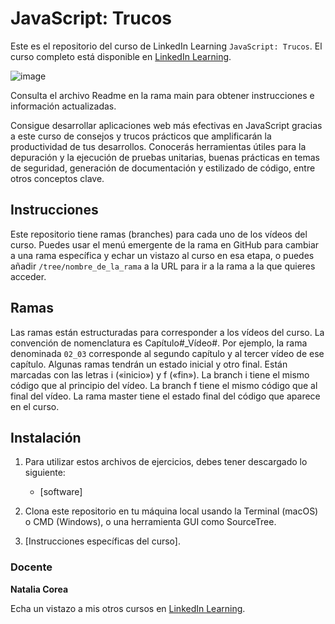 # JavaScript: Trucos

Este es el repositorio del curso de LinkedIn Learning `JavaScript: Trucos`. El curso completo está disponible en [LinkedIn Learning][lil-course-url].

![image](https://github.com/LinkedInLearning/javascript-trucos-2809715/assets/71371373/e3f6d00e-dbe4-4cf6-91ac-65c29ccde05d)
 
Consulta el archivo Readme en la rama main para obtener instrucciones e información actualizadas.

Consigue desarrollar aplicaciones web más efectivas en JavaScript gracias a este curso de consejos y trucos prácticos que amplificarán la productividad de tus desarrollos. Conocerás herramientas útiles para la depuración y la ejecución de pruebas unitarias, buenas prácticas en temas de seguridad, generación de documentación y estilizado de código, entre otros conceptos clave.

## Instrucciones

Este repositorio tiene ramas (branches) para cada uno de los vídeos del curso. Puedes usar el menú emergente de la rama en GitHub para cambiar a una rama específica y echar un vistazo al curso en esa etapa, o puedes añadir `/tree/nombre_de_la_rama` a la URL para ir a la rama a la que quieres acceder.

## Ramas

Las ramas están estructuradas para corresponder a los vídeos del curso. La convención de nomenclatura es Capítulo#_Vídeo#. Por ejemplo, la rama denominada `02_03` corresponde al segundo capítulo y al tercer vídeo de ese capítulo. Algunas ramas tendrán un estado inicial y otro final. Están marcadas con las letras i («inicio») y f («fin»). La branch i tiene el mismo código que al principio del vídeo. La branch f tiene el mismo código que al final del vídeo. La rama master tiene el estado final del código que aparece en el curso.

## Instalación

1. Para utilizar estos archivos de ejercicios, debes tener descargado lo siguiente:
   - [software]

2. Clona este repositorio en tu máquina local usando la Terminal (macOS) o CMD (Windows), o una herramienta GUI como SourceTree.
3. [Instrucciones específicas del curso].

### Docente

**Natalia Corea**

Echa un vistazo a mis otros cursos en [LinkedIn Learning](https://www.linkedin.com/learning/instructors/natalia-corea).

[0]: # (Replace these placeholder URLs with actual course URLs)
[lil-course-url]: https://www.linkedin.com/learning/javascript-trucos/los-mejores-trucos-para-javascript
[lil-thumbnail-url]: https:

[1]: # (End of ES-Instruction ###############################################################################################)
